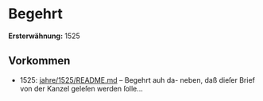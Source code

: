 # Begehrt

**Ersterwähnung:** 1525

## Vorkommen
- 1525: [jahre/1525/README.md](../jahre/1525/README.md) – Begehrt auh da-
neben, daß dieſer Brief von der Kanzel geleſen werden ſolle...
